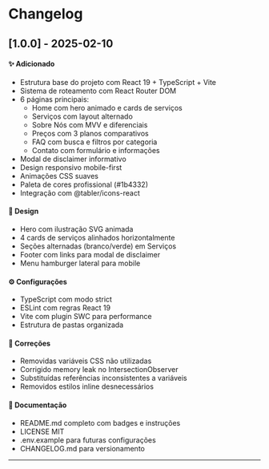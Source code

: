 # Changelog
## [1.0.0] - 2025-02-10


#### ✨ Adicionado
- Estrutura base do projeto com React 19 + TypeScript + Vite
- Sistema de roteamento com React Router DOM
- 6 páginas principais:
  - Home com hero animado e cards de serviços
  - Serviços com layout alternado
  - Sobre Nós com MVV e diferenciais
  - Preços com 3 planos comparativos
  - FAQ com busca e filtros por categoria
  - Contato com formulário e informações
- Modal de disclaimer informativo
- Design responsivo mobile-first
- Animações CSS suaves
- Paleta de cores profissional (#1b4332)
- Integração com @tabler/icons-react

#### 🎨 Design
- Hero com ilustração SVG animada
- 4 cards de serviços alinhados horizontalmente
- Seções alternadas (branco/verde) em Serviços
- Footer com links para modal de disclaimer
- Menu hamburger lateral para mobile

#### ⚙️ Configurações
- TypeScript com modo strict
- ESLint com regras React 19
- Vite com plugin SWC para performance
- Estrutura de pastas organizada

#### 🐛 Correções
- Removidas variáveis CSS não utilizadas
- Corrigido memory leak no IntersectionObserver
- Substituídas referências inconsistentes a variáveis
- Removidos estilos inline desnecessários

#### 📝 Documentação
- README.md completo com badges e instruções
- LICENSE MIT
- .env.example para futuras configurações
- CHANGELOG.md para versionamento

---



